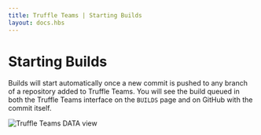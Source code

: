 ```yaml
---
title: Truffle Teams | Starting Builds
layout: docs.hbs
---
```

# Starting Builds

Builds will start automatically once a new commit is pushed to any branch of a repository added to Truffle Teams. You will see the build queued in both the Truffle Teams interface on the `BUILDS` page and on GitHub with the commit itself.

![Truffle Teams DATA view](/img/docs/truffle-teams/starting-builds-comp.png)